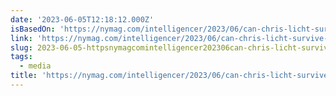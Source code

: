 ```yaml
---
date: '2023-06-05T12:18:12.000Z'
isBasedOn: 'https://nymag.com/intelligencer/2023/06/can-chris-licht-survive-at-cnn.html'
link: 'https://nymag.com/intelligencer/2023/06/can-chris-licht-survive-at-cnn.html'
slug: 2023-06-05-httpsnymagcomintelligencer202306can-chris-licht-survive-at-cnnhtml
tags:
  - media
title: 'https://nymag.com/intelligencer/2023/06/can-chris-licht-survive-at-cnn.html'
---
```


